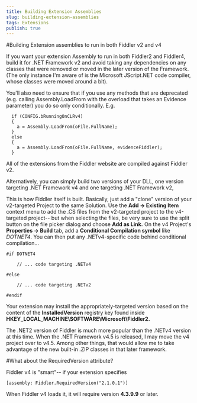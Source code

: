 ```yaml
---
title: Building Extension Assemblies
slug: building-extension-assemblies
tags: Extensions
publish: true
---
```


<!-- http://fiddler2.com/Fiddler/Dev/FrameworkTarget.asp -->

#Building Extension assemblies to run in both Fiddler v2 and v4

If you want your extension Assembly to run in both Fiddler2 and Fiddler4, build it for .NET Framework v2 and avoid taking any dependencies on any classes that were removed or moved in the later version of the Framework. (The only instance I'm aware of is the Microsoft JScript.NET code compiler, whose classes were moved around a bit).

You'll also need to ensure that if you use any methods that are deprecated (e.g. calling Assembly.LoadFrom with the overload that takes an Evidence parameter) you do so only conditionally. E.g.

      if (CONFIG.bRunningOnCLRv4)
      {
        a = Assembly.LoadFrom(oFile.FullName);
      }
      else
      {
        a = Assembly.LoadFrom(oFile.FullName, evidenceFiddler);
      }

All of the extensions from the Fiddler website are compiled against Fiddler v2.

Alternatively, you can simply build two versions of your DLL, one version targeting .NET Framework v4 and one targeting .NET Framework v2,

This is how Fiddler itself is built. Basically, just add a "clone" version of your v2-targeted Project to the same Solution. Use the **Add -> Existing Item** context menu to add the .CS files from the v2-targeted project to the v4-targeted project-- but when selecting the files, be very sure to use the split button on the file picker dialog and choose **Add as Link.** On the v4 Project's **Properties -> Build** tab, add a **Conditional Compilation symbol** like *DOTNET4*. You can then put any .NETv4-specific code behind conditional compilation...

	#if DOTNET4

		// ... code targeting .NETv4

	#else

		// ... code targeting .NETv2

	#endif

Your extension may install the appropriately-targeted version based on the content of the **InstalledVersion** registry key found inside **HKEY_LOCAL_MACHINE\SOFTWARE\Microsoft\Fiddler2.** 

The .NET2 version of Fiddler is much more popular than the .NETv4 version at this time. When the .NET Framework v4.5 is released, I may move the v4 project over to v4.5. Among other things, that would allow me to take advantage of the new built-in .ZIP classes in that later framework.

#What about the RequiredVersion attribute?

Fiddler v4 is "smart"-- if your extension specifies

    [assembly: Fiddler.RequiredVersion("2.1.0.1")]

When Fiddler v4 loads it, it will require version **4.3.9.9** or later.